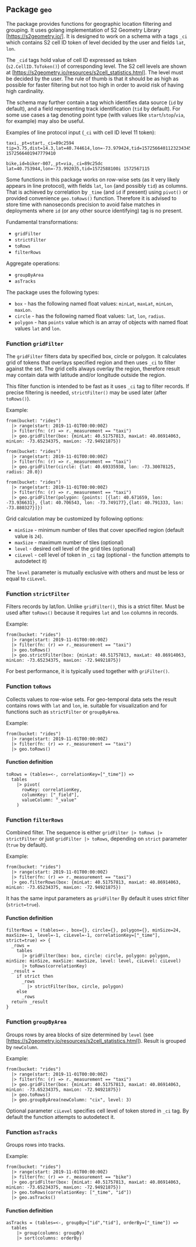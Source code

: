 ## Package `geo`

The package provides functions for geographic location filtering and grouping.
It uses golang implementation of S2 Geometry Library [https://s2geometry.io/].
It is designed to work on a schema with a tags `_ci` which contains S2 cell ID token
of level decided by the user and fields `lat`, `lon`.

The `_cid` tags hold value of cell ID expressed as token (`s2.CellID.ToToken()`) of corresponding level.
The S2 cell levels are shown at [https://s2geometry.io/resources/s2cell_statistics.html].
The level must be decided by the user.
The rule of thumb is that it should be as high as possible for faster filtering 
but not too high in order to avoid risk of having high cardinality. 

The schema may further contain a tag which identifies data source (`id` by default),
and a field representing track identification (`tid` by default).
For some use cases a tag denoting point type (with values like `start`/`stop`/`via`, for example) may also be useful.

Examples of line protocol input (`_ci` with cell ID level 11 token):
```
taxi,_pt=start,_ci=89c2594 tip=3.75,dist=14.3,lat=40.744614,lon=-73.979424,tid=1572566401123234345i 1572566401947779410
```
```
bike,id=biker-007,_pt=via,_ci=89c25dc lat=40.753944,lon=-73.992035,tid=1572588100i 1572567115
```

Some functions in this package works on row-wise sets (as it very likely appears in line protocol),
with fields `lat`, `lon` (and possibly `tid`) as columns.
That is achieved by correlation by `_time` (and `id` if present) using `pivot()` or provided convenience `geo.toRows()` function.
Therefore it is advised to store time with nanoseconds precision to avoid false matches in deployments
where `id` (or any other source identifying) tag is no present.

Fundamental transformations:
- `gridFilter`
- `strictFilter`
- `toRows`
- `filterRows`

Aggregate operations:
- `groupByArea`
- `asTracks`

The package uses the following types:
- `box` - has the following named float values: `minLat`, `maxLat`, `minLon`, `maxLon`.
- `circle` - has the following named float values: `lat`, `lon`, `radius`.
- `polygon` - has `points` value which is an array of objects with named float values `lat` and `lon`.

### Function `gridFilter`

The `gridFilter` filters data by specified box, circle or polygon.
It calculates grid of tokens that overlays specified region and then uses `_ci` to filter
against the set.
The grid cells always overlay the region, therefore result may contain data with latitude and/or longitude outside the region.

This filter function is intended to be fast as it uses `_ci` tag to filter records.
If precise filtering is needed, `strictFilter()` may be used later (after `toRows()`).

Example:
```
from(bucket: "rides")
  |> range(start: 2019-11-01T00:00:00Z)
  |> filter(fn: (r) => r._measurement == "taxi")
  |> geo.gridFilter(box: {minLat: 40.51757813, maxLat: 40.86914063, minLon: -73.65234375, maxLon: -72.94921875})
``` 
```
from(bucket: "rides")
  |> range(start: 2019-11-01T00:00:00Z)
  |> filter(fn: (r) => r._measurement == "taxi")
  |> geo.gridFilter(circle: {lat: 40.69335938, lon: -73.30078125, radius: 20.0})
``` 
```
from(bucket: "rides")
  |> range(start: 2019-11-01T00:00:00Z)
  |> filter(fn: (r) => r._measurement == "taxi")
  |> geo.gridFilter(polygon: {points: [{lat: 40.671659, lon: -73.936631}, {lat: 40.706543, lon: -73.749177},{lat: 40.791333, lon: -73.880327}]})
``` 

Grid calculation may be customized by following options:
- `minSize` - minimum number of tiles that cover specified region (default value is `24`).
- `maxSize` - maximum number of tiles (optional)
- `level` - desired cell level of the grid tiles (optional)
- `ciLevel` - cell level of token in `_ci` tag (optional - the function attempts to autodetect it)

The `level` parameter is mutually exclusive with others and must be less or equal to `ciLevel`.

### Function `strictFilter`

Filters records by lat/lon. Unlike `gridFilter()`, this is a strict filter.
Must be used after `toRows()` because it requires `lat` and `lon` columns in records.

Example:
```
from(bucket: "rides")
  |> range(start: 2019-11-01T00:00:00Z)
  |> filter(fn: (r) => r._measurement == "taxi")
  |> geo.toRows()
  |> geo.strictFilter(box: {minLat: 40.51757813, maxLat: 40.86914063, minLon: -73.65234375, maxLon: -72.94921875})
``` 

For best performance, it is typically used together with `griFilter()`.

### Function `toRows`

Collects values to row-wise sets.
For geo-temporal data sets the result contains rows with `lat` and `lon`, ie. suitable
for visualization and for functions such as `strictFilter` or `groupByArea`.


Example:
```
from(bucket: "rides")
  |> range(start: 2019-11-01T00:00:00Z)
  |> filter(fn: (r) => r._measurement == "taxi")
  |> geo.toRows()
```

#### Function definition

```
toRows = (tables=<-, correlationKey=["_time"]) =>
  tables
    |> pivot(
      rowKey: correlationKey,
      columnKey: ["_field"],
      valueColumn: "_value"
    )
```

### Function `filterRows`

Combined filter. The sequence is either `gridFilter |> toRows |> strictFilter`
or just `gridFilter |> toRows`, depending on `strict` parameter (`true` by default).

Example:
```
from(bucket: "rides")
  |> range(start: 2019-11-01T00:00:00Z)
  |> filter(fn: (r) => r._measurement == "taxi")
  |> geo.filterRows(box: {minLat: 40.51757813, maxLat: 40.86914063, minLon: -73.65234375, maxLon: -72.94921875})
```

It has the same input parameters as `gridFilter` By default it uses strict filter (`strict=true`).

#### Function definition

```
filterRows = (tables=<-, box={}, circle={}, polygon={}, minSize=24, maxSize=-1, level=-1, ciLevel=-1, correlationKey=["_time"], strict=true) => {
  _rows =
    tables
      |> gridFilter(box: box, circle: circle, polygon: polygon, minSize: minSize, maxSize: maxSize, level: level, ciLevel: ciLevel)
      |> toRows(correlationKey)
  _result =
    if strict then
      _rows
        |> strictFilter(box, circle, polygon)
    else
      _rows
  return _result
}
```

### Function `groupByArea`

Groups rows by area blocks of size determined by `level` (see [https://s2geometry.io/resources/s2cell_statistics.html]). 
Result is grouped by `newColumn`.

Example:
```
from(bucket: "rides")
  |> range(start: 2019-11-01T00:00:00Z)
  |> filter(fn: (r) => r._measurement == "taxi")
  |> geo.gridFilter(box: {minLat: 40.51757813, maxLat: 40.86914063, minLon: -73.65234375, maxLon: -72.94921875})
  |> geo.toRows()
  |> geo.groupByArea(newColumn: "cix", level: 3)
```

Optional parameter `ciLevel` specifies cell level of token stored in `_ci` tag.
By default the function attempts to autodetect it.

### Function `asTracks`

Groups rows into tracks.

Example:
```
from(bucket: "rides")
  |> range(start: 2019-11-01T00:00:00Z)
  |> filter(fn: (r) => r._measurement == "bike")
  |> geo.gridFilter(box: {minLat: 40.51757813, maxLat: 40.86914063, minLon: -73.65234375, maxLon: -72.94921875})
  |> geo.toRows(correlationKey: ["_time", "id"])
  |> geo.asTracks()
```

#### Function definition

```
asTracks = (tables=<-, groupBy=["id","tid"], orderBy=["_time"]) =>
  tables
    |> group(columns: groupBy)
    |> sort(columns: orderBy)
```
